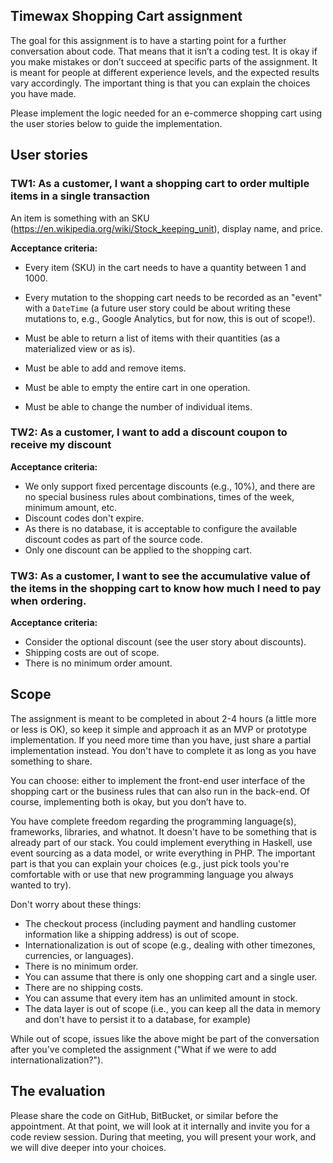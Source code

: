 ## Timewax Shopping Cart assignment

The goal for this assignment is to have a starting point for a further conversation about code. That means that it isn’t a coding test. It is okay if you make mistakes or don’t succeed at specific parts of the assignment. It is meant for people at different experience levels, and the expected results vary accordingly. The important thing is that you can explain the choices you have made.

Please implement the logic needed for an e-commerce shopping cart using the user stories below to guide the implementation.

## User stories

### TW1: As a customer, I want a shopping cart to order multiple items in a single transaction

An item is something with an SKU (https://en.wikipedia.org/wiki/Stock_keeping_unit), display name, and price.

**Acceptance criteria:**

- Every item (SKU) in the cart needs to have a quantity between 1 and 1000.
- Every mutation to the shopping cart needs to be recorded as an "event" with a `DateTime` (a future user story could be about writing these mutations to, e.g., Google Analytics, but for now, this is out of scope!).

- Must be able to return a list of items with their quantities (as a materialized view or as is).
- Must be able to add and remove items.
- Must be able to empty the entire cart in one operation.
- Must be able to change the number of individual items.

### TW2: As a customer, I want to add a discount coupon to receive my discount

**Acceptance criteria:**

- We only support fixed percentage discounts (e.g., 10%), and there are no special business rules about combinations, times of the week, minimum amount, etc.
- Discount codes don't expire.
- As there is no database, it is acceptable to configure the available discount codes as part of the source code.
- Only one discount can be applied to the shopping cart.

### TW3: As a customer, I want to see the accumulative value of the items in the shopping cart to know how much I need to pay when ordering.

**Acceptance criteria:**

- Consider the optional discount (see the user story about discounts).
- Shipping costs are out of scope.
- There is no minimum order amount.

## Scope

The assignment is meant to be completed in about 2-4 hours (a little more or less is OK), so keep it simple and approach it as an MVP or prototype implementation. If you need more time than you have, just share a partial implementation instead. You don't have to complete it as long as you have something to share.

You can choose: either to implement the front-end user interface of the shopping cart or the business rules that can also run in the back-end. Of course, implementing both is okay, but you don’t have to.

You have complete freedom regarding the programming language(s), frameworks, libraries, and whatnot. It doesn't have to be something that is already part of our stack. You could implement everything in Haskell, use event sourcing as a data model, or write everything in PHP. The important part is that you can explain your choices (e.g., just pick tools you're comfortable with or use that new programming language you always wanted to try).

Don't worry about these things:

- The checkout process (including payment and handling customer information like a shipping address) is out of scope.
- Internationalization is out of scope (e.g., dealing with other timezones, currencies, or languages).
- There is no minimum order.
- You can assume that there is only one shopping cart and a single user.
- There are no shipping costs.
- You can assume that every item has an unlimited amount in stock.
- The data layer is out of scope (i.e., you can keep all the data in memory and don't have to persist it to a database, for example)

While out of scope, issues like the above might be part of the conversation after you've completed the assignment ("What if we were to add internationalization?").

## The evaluation

Please share the code on GitHub, BitBucket, or similar before the appointment. At that point, we will look at it internally and invite you for a code review session. During that meeting, you will present your work, and we will dive deeper into your choices.
